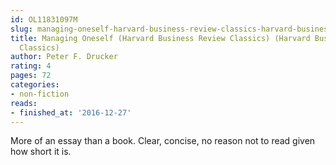 ```yaml
---
id: OL11831097M
slug: managing-oneself-harvard-business-review-classics-harvard-business-review-classics-
title: Managing Oneself (Harvard Business Review Classics) (Harvard Business Review
  Classics)
author: Peter F. Drucker
rating: 4
pages: 72
categories:
- non-fiction
reads:
- finished_at: '2016-12-27'
---
```

More of an essay than a book. Clear, concise, no reason not to read given how short it is.
